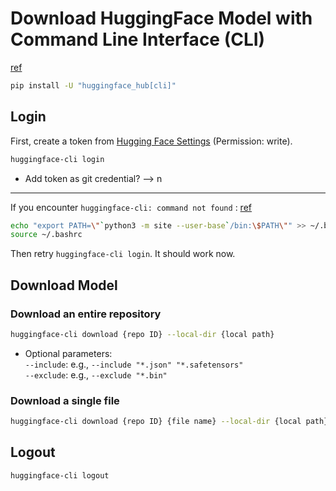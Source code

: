 # Download HuggingFace Model with Command Line Interface (CLI)
[ref](https://huggingface.co/docs/huggingface_hub/main/guides/cli)
```bash
pip install -U "huggingface_hub[cli]"
```


## Login
First, create a token from [Hugging Face Settings](https://huggingface.co/settings/tokens) (Permission: write).  
```bash
huggingface-cli login
```
* Add token as git credential?  --> n  

---

If you encounter `huggingface-cli: command not found` : [ref](https://blog.csdn.net/weixin_40959890/article/details/129819257)  
```bash
echo "export PATH=\"`python3 -m site --user-base`/bin:\$PATH\"" >> ~/.bashrc
source ~/.bashrc
```
Then retry `huggingface-cli login`.  It should work now.  


## Download Model
### Download an entire repository
```bash
huggingface-cli download {repo ID} --local-dir {local path}
```
- Optional parameters:  
    `--include`:  e.g., `--include "*.json" "*.safetensors"`  
    `--exclude`:  e.g., `--exclude "*.bin"`  

### Download a single file
```bash
huggingface-cli download {repo ID} {file name} --local-dir {local path}
```

## Logout
```bash
huggingface-cli logout
```